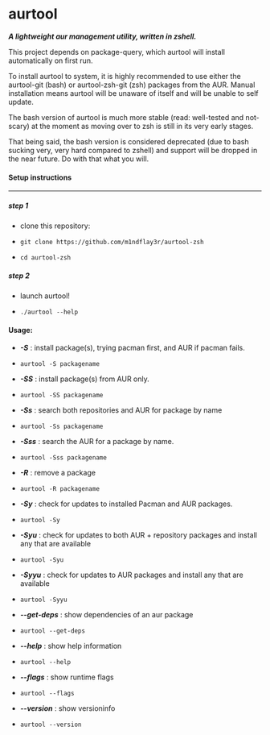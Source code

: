 # aurtool
***A lightweight aur management utility, written in zshell.***




This project depends on package-query, which aurtool will install automatically on first run.

To install aurtool to system, it is highly recommended to use either the aurtool-git (bash) or aurtool-zsh-git (zsh) packages from the AUR. Manual installation means aurtool will be unaware of itself and will be unable to self update.



The bash version of aurtool is much more stable (read: well-tested and not-scary) at the moment as moving over to zsh is still in its very early stages.


That being said, the bash version is considered deprecated (due to bash sucking very, very hard compared to zshell) and support will be dropped in the near future. Do with that what you will.





<h4>Setup instructions</h4>

---------------------------------------------------------------------------------------------------------------------


<h5>step 1</h5>

- clone this repository:

- ``` git clone https://github.com/m1ndflay3r/aurtool-zsh ```

- ``` cd aurtool-zsh ```


<h5>step 2</h5>

- launch aurtool!

- ``` ./aurtool --help ```


<h4>Usage:</h4>

- ***-S*** : install package(s), trying pacman first, and AUR if pacman fails.

- ``` aurtool -S packagename ```


- ***-SS*** : install package(s) from AUR only.

- ``` aurtool -SS packagename ```


- ***-Ss*** : search both repositories and AUR for package by name

- ``` aurtool -Ss packagename ```


- ***-Sss*** : search the AUR for a package by name.

- ``` aurtool -Sss packagename ```


- ***-R*** : remove a package

- ``` aurtool -R packagename ```


- ***-Sy*** : check for updates to installed Pacman and AUR packages.

- ``` aurtool -Sy ```


- ***-Syu*** : check for updates to both AUR + repository packages and install any that are available

- ``` aurtool -Syu ```


- ***-Syyu*** : check for updates to AUR packages and install any that are available

- ``` aurtool -Syyu ```


- ***--get-deps*** : show dependencies of an aur package

- ``` aurtool --get-deps ```


- ***--help*** : show help information

- ``` aurtool --help ```


- ***--flags*** : show runtime flags

- ``` aurtool --flags ```


- ***--version*** : show versioninfo

- ``` aurtool --version ```
